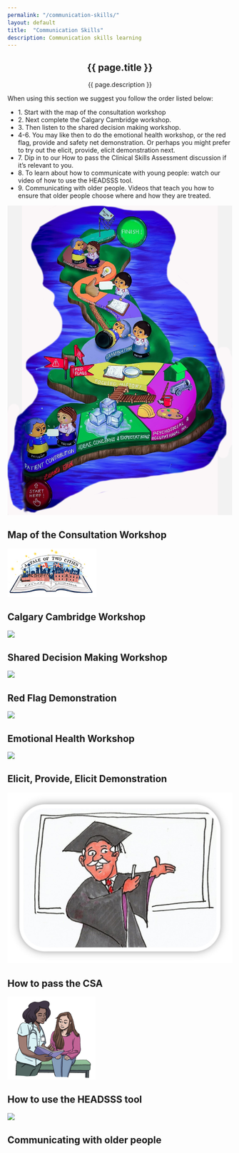 ```yaml
---
permalink: "/communication-skills/"
layout: default
title:  "Communication Skills"
description: Communication skills learning
---
```


<section id="action" class="responsive">
        <div class="vertical-center">
             <div class="container">
                <div class="row">
                    <div class="action take-tour">
                            <center><h1 class="title">{{ page.title }}</h1>
                            <p>{{ page.description }}</p></center>
                    </div>
                </div>
            </div>
        </div>
   </section>

<section id="services">
        <div class="container">
            <div class="row">
             
        
<p> When using this section we suggest you follow the order listed below:  
<ul>
    <li>1. Start with the map of the consultation workshop</li>
    <li>2. Next complete the Calgary Cambridge workshop.</li>
    <li>3. Then listen to the shared decision making workshop.</li>
    <li>4-6. You may like then to do the emotional health workshop, or the red flag, provide and safety net demonstration. Or perhaps you might prefer to try out the elicit, provide, elicit demonstration next.</li>
    <li>7. Dip in to our How to pass the Clinical Skills Assessment discussion if it’s relevant to you.</li>
    <li>8. To learn about how to communicate with young people: watch our video of how to use the HEADSSS tool.</li>
    <li>9. Communicating with older people. Videos that teach you how to ensure that older people choose where and how they are treated.</li>
</ul>
 </p>
        </div>
</div>
</section>

<section id="services">
        <div class="container">
            <div class="row">
                <div class="col-sm-4 text-center padding wow fadeIn" data-wow-duration="1000ms" data-wow-delay="600ms">
                    <div class="single-service">
                        <div class="wow scaleIn" data-wow-duration="500ms" data-wow-delay="600ms"><a href="{{ '/map-of-the-consultation' }}">
                            <img src="/img/map_consultation2.jpg"></a>
                        </div>
                        <h2>Map of the Consultation Workshop</h2>
                    </div>
                </div>
                <div class="col-sm-4 text-center padding wow fadeIn" data-wow-duration="1000ms" data-wow-delay="300ms">
                    <div class="single-service">
                        <div class="wow scaleIn" data-wow-duration="500ms" data-wow-delay="300ms">
                            <a href="{{ '/calgary-cambridge-model' }}"><img src="/img/Calgary.jpg"></a>
                        </div>
                        <h2>Calgary Cambridge Workshop</h2>
                    </div>
                </div>
                <div class="col-sm-4 text-center padding wow fadeIn" data-wow-duration="1000ms" data-wow-delay="900ms">
                    <div class="single-service">
                        <div class="wow scaleIn" data-wow-duration="500ms" data-wow-delay="900ms">
                        <a href="{{ '/shared' }}"><img src="/img/fairground.jpg"></a>
                        </div>
                        <h2>Shared Decision Making Workshop</h2>
                    </div>
                </div>
                <div class="col-sm-4 text-center padding wow fadeIn" data-wow-duration="1000ms" data-wow-delay="900ms">
                    <div class="single-service">
                        <div class="wow scaleIn" data-wow-duration="500ms" data-wow-delay="900ms">
                        <a href="{{ '/red-flags' }}"><img src="/img/redflag.png"></a>
                        </div>
                        <h2>Red Flag Demonstration</h2>
                    </div>
                </div>
                <div class="col-sm-4 text-center padding wow fadeIn" data-wow-duration="1000ms" data-wow-delay="900ms">
                    <div class="single-service">
                        <div class="wow scaleIn" data-wow-duration="500ms" data-wow-delay="900ms">
                        <a href="{{ '/emotional' }}"><img src="/img/Western.png"></a>
                        </div>
                        <h2>Emotional Health Workshop</h2>
                    </div>
                </div>
                <div class="col-sm-4 text-center padding wow fadeIn" data-wow-duration="1000ms" data-wow-delay="900ms">
                    <div class="single-service">
                        <div class="wow scaleIn" data-wow-duration="500ms" data-wow-delay="900ms">
                        <a href="{{ '/elicit' }}"><img src="/img/people.jpg"></a>
                        </div>
                        <h2>Elicit, Provide, Elicit Demonstration</h2>
                    </div>
                </div>
                <div class="col-sm-4 text-center padding wow fadeIn" data-wow-duration="1000ms" data-wow-delay="900ms">
                    <div class="single-service">
                        <div class="wow scaleIn" data-wow-duration="500ms" data-wow-delay="900ms">
                        <a href="{{ '/CSA' }}"><img src="/img/headmaster.jpg"></a>
                        </div>
                        <h2>How to pass the CSA</h2>
                    </div>
                </div>
                    <div class="col-sm-4 text-center padding wow fadeIn" data-wow-duration="1000ms" data-wow-delay="900ms">
                    <div class="single-service">
                        <div class="wow scaleIn" data-wow-duration="500ms" data-wow-delay="900ms">
                        <a href="{{ 'https://vimeo.com/410209797/91f54b9708' }}"><img src="/img/youngpeople.png"></a>
                        </div>
                        <h2>How to use the HEADSSS tool</h2>
                    </div>
                            <div class="col-sm-4 text-center padding wow fadeIn" data-wow-duration="1000ms" data-wow-delay="900ms">
                    <div class="single-service">
                        <div class="wow scaleIn" data-wow-duration="500ms" data-wow-delay="900ms">
                        <a href="{{ '/CSA' }}"><img src="/img/Dr_Jane_Hallpin_sml.png"></a>
                        </div>
                        <h2>Communicating with older people</h2>
                    </div>
                </div>
            </div>
        </div>
</section>
